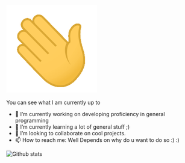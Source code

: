 ![Hello,folks](https://github.com/nachiketaraina/nachiketaraina/blob/master/wave.gif?raw=true)
<!--
**nachiketaraina/nachiketaraina** is a ✨ _special_ ✨ repository because its `README.md` (this file) appears on your GitHub profile.-->
You can see what I am currently up to 


- 🔭 I’m currently working on developing proficiency in general programming
- 🌱 I’m currently learning a lot of general stuff ;)
- 👯 I’m looking to collaborate on cool projects.
- 📫 How to reach me: Well Depends on why do u want to do so :) :)

![Github stats](https://github-readme-stats.vercel.app/api?username=nachiketaraina&theme=highcontrast&show_icons=true&count_private=true)



